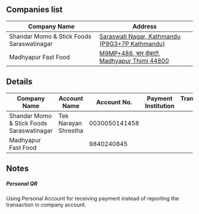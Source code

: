 
## Companies list

|Company Name                             |Address                                                                                                |
|-----------------------------------------|-------------------------------------------------------------------------------------------------------|
|Shandar Momo & Stick Foods Saraswatinagar|[Saraswati Nagar, Kathmandu (P9G3+7P Kathmandu)](https://maps.app.goo.gl/biwBZQDzkkh6sVX46?g_st=ic)    |
|Madhyapur Fast Food                      |[M9MP+486, चार दोबाटो, Madhyapur Thimi 44800](https://goo.gl/maps/SzzUsDwJ8yAwUCZQ7)                     |


## Details

|Company Name                               |Account Name          | Account No.       | Payment Institution      | Transaction ID   | Transaction Picture|
|-------------------------------------------|----------------------|-------------------|--------------------------|------------------|--------------------|
|Shandar Momo & Stick Foods Saraswatinagar  | Tek Narayan Shrestha |0030050141458      |                          |                  |                    |
|Madhyapur Fast Food                        |                      |9840240845         |                          |                  |                    |



## Notes

##### Personal QR
Using Personal Account for receiving payment instead of reporting the transaction in company account.
